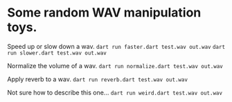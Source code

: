 # Some random WAV manipulation toys.

Speed up or slow down a wav.
`dart run faster.dart test.wav out.wav`
`dart run slower.dart test.wav out.wav`

Normalize the volume of a wav.
`dart run normalize.dart test.wav out.wav`

Apply reverb to a wav.
`dart run reverb.dart test.wav out.wav`

Not sure how to describe this one...
`dart run weird.dart test.wav out.wav`
